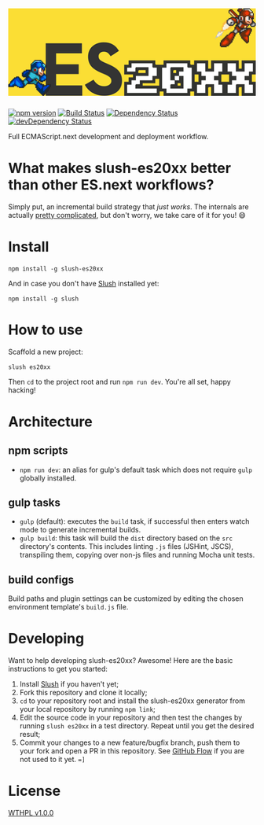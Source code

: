 # ![slush-es20xx logo](logo.png)
[![npm version](http://img.shields.io/npm/v/slush-es20xx.svg)](https://npmjs.org/package/slush-es20xx)
[![Build Status](http://img.shields.io/travis/es6rocks/slush-es20xx.svg)](https://travis-ci.org/es6rocks/slush-es20xx)
[![Dependency Status](http://img.shields.io/david/es6rocks/slush-es20xx.svg)](https://david-dm.org/es6rocks/slush-es20xx)
[![devDependency Status](http://img.shields.io/david/dev/es6rocks/slush-es20xx.svg)](https://david-dm.org/es6rocks/slush-es20xx#info=devDependencies)

Full ECMAScript.next development and deployment workflow.

# What makes slush-es20xx better than other ES.next workflows?

Simply put, an incremental build strategy that *just works*. The internals are actually [pretty complicated](https://github.com/es6rocks/slush-es20xx/issues/5#issue-52701608), but don't worry, we take care of it for you! :smile:

# Install

```
npm install -g slush-es20xx
```

And in case you don't have [Slush](https://github.com/slushjs/slush) installed yet:

```
npm install -g slush
```

# How to use

Scaffold a new project:

```
slush es20xx
```

Then `cd` to the project root and run `npm run dev`. You're all set, happy hacking!

# Architecture

## npm scripts

- `npm run dev`: an alias for gulp's default task which does not require `gulp` globally installed.

## gulp tasks

- `gulp` (default): executes the `build` task, if successful then enters watch mode to generate incremental builds.
- `gulp build`: this task will build the `dist` directory based on the `src` directory's contents. This includes linting `.js` files (JSHint, JSCS), transpiling them, copying over non-js files and running Mocha unit tests.

## build configs

Build paths and plugin settings can be customized by editing the chosen environment template's `build.js` file.

# Developing

Want to help developing slush-es20xx? Awesome! Here are the basic instructions to get you started:

1. Install [Slush](https://github.com/slushjs/slush) if you haven't yet;
1. Fork this repository and clone it locally;
1. `cd` to your repository root and install the slush-es20xx generator from your local repository by running `npm link`;
1. Edit the source code in your repository and then test the changes by running `slush es20xx` in a test directory. Repeat until you get the desired result;
1. Commit your changes to a new feature/bugfix branch, push them to your fork and open a PR in this repository. See [GitHub Flow](https://guides.github.com/introduction/flow/index.html) if you are not used to it yet. `=]`

# License

[WTHPL v1.0.0](LICENSE)
